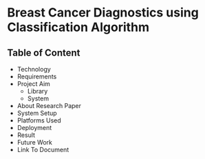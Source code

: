 # Breast Cancer Diagnostics using Classification Algorithm

## Table of Content
* Technology
* Requirements
* Project Aim
  * Library
  * System
* About Research Paper
* System Setup
* Platforms Used
* Deployment
* Result
* Future Work
* Link To Document
